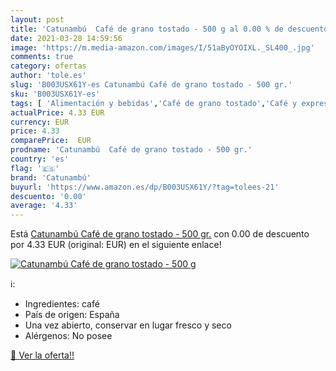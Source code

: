 ```yaml
---
layout: post
title: 'Catunambú  Café de grano tostado - 500 g al 0.00 % de descuento'
date: 2021-03-28 14:59:56
image: 'https://m.media-amazon.com/images/I/51aByOYOIXL._SL400_.jpg'
comments: true
category: ofertas
author: 'tole.es'
slug: 'B003USX61Y-es Catunambú Café de grano tostado - 500 gr.'
sku: 'B003USX61Y-es'
tags: [ 'Alimentación y bebidas','Café de grano tostado','Café y expreso','Café, té y bebidas','café','catunambú', ]
actualPrice: 4.33 EUR
currency: EUR
price: 4.33
comparePrice:  EUR
prodname: 'Catunambú  Café de grano tostado - 500 gr.'
country: 'es'
flag: '🇪🇸'
brand: 'Catunambú'
buyurl: 'https://www.amazon.es/dp/B003USX61Y/?tag=tolees-21'
descuento: '0.00'
average: '4.33'
---
```


Está [Catunambú  Café de grano tostado - 500 gr.](https://www.amazon.es/dp/B003USX61Y/?tag=tolees-21) con 0.00 de descuento por 4.33 EUR (original:  EUR) en el siguiente enlace!

[![Catunambú  Café de grano tostado - 500 g](https://m.media-amazon.com/images/I/51aByOYOIXL._SL400_.jpg)](https://www.amazon.es/dp/B003USX61Y/?tag=tolees-21)

ℹ️:

- Ingredientes: café
- País de origen: España
- Una vez abierto, conservar en lugar fresco y seco
- Alérgenos: No posee

[🛒 Ver la oferta!!](https://www.amazon.es/dp/B003USX61Y/?tag=tolees-21)
